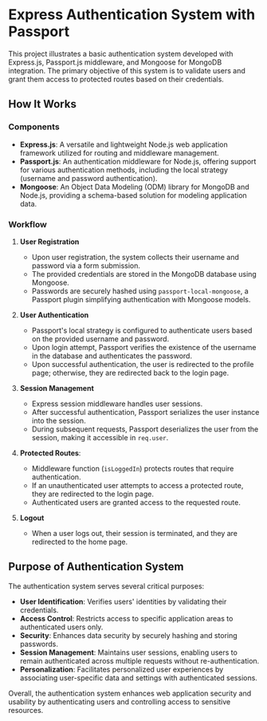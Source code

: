 # Express Authentication System with Passport

This project illustrates a basic authentication system developed with Express.js, Passport.js middleware, and Mongoose for MongoDB integration. The primary objective of this system is to validate users and grant them access to protected routes based on their credentials.

## How It Works

### Components
- **Express.js**: A versatile and lightweight Node.js web application framework utilized for routing and middleware management.
- **Passport.js**: An authentication middleware for Node.js, offering support for various authentication methods, including the local strategy (username and password authentication).
- **Mongoose**: An Object Data Modeling (ODM) library for MongoDB and Node.js, providing a schema-based solution for modeling application data.

### Workflow

1. **User Registration**
   - Upon user registration, the system collects their username and password via a form submission.
   - The provided credentials are stored in the MongoDB database using Mongoose.
   - Passwords are securely hashed using `passport-local-mongoose`, a Passport plugin simplifying authentication with Mongoose models.

2. **User Authentication**
   - Passport's local strategy is configured to authenticate users based on the provided username and password.
   - Upon login attempt, Passport verifies the existence of the username in the database and authenticates the password.
   - Upon successful authentication, the user is redirected to the profile page; otherwise, they are redirected back to the login page.

3. **Session Management**
   - Express session middleware handles user sessions.
   - After successful authentication, Passport serializes the user instance into the session.
   - During subsequent requests, Passport deserializes the user from the session, making it accessible in `req.user`.

4. **Protected Routes**:
   - Middleware function (`isLoggedIn`) protects routes that require authentication.
   - If an unauthenticated user attempts to access a protected route, they are redirected to the login page.
   - Authenticated users are granted access to the requested route.

5. **Logout**
   - When a user logs out, their session is terminated, and they are redirected to the home page.

## Purpose of Authentication System

The authentication system serves several critical purposes:

- **User Identification**: Verifies users' identities by validating their credentials.
- **Access Control**: Restricts access to specific application areas to authenticated users only.
- **Security**: Enhances data security by securely hashing and storing passwords.
- **Session Management**: Maintains user sessions, enabling users to remain authenticated across multiple requests without re-authentication.
- **Personalization**: Facilitates personalized user experiences by associating user-specific data and settings with authenticated sessions.

Overall, the authentication system enhances web application security and usability by authenticating users and controlling access to sensitive resources.
